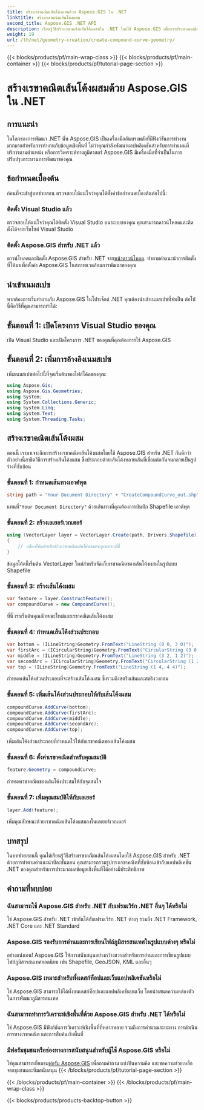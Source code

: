 ```yaml
---
title: สร้างเรขาคณิตเส้นโค้งผสมด้วย Aspose.GIS ใน .NET
linktitle: สร้างเรขาคณิตเส้นโค้งผสม
second_title: Aspose.GIS .NET API
description: เรียนรู้วิธีสร้างเรขาคณิตเส้นโค้งผสมใน .NET โดยใช้ Aspose.GIS เพื่อการประมวลผลข้อมูลภูมิสารสนเทศที่ราบรื่น
weight: 19
url: /th/net/geometry-creation/create-compound-curve-geometry/
---
```


{{< blocks/products/pf/main-wrap-class >}}
{{< blocks/products/pf/main-container >}}
{{< blocks/products/pf/tutorial-page-section >}}

# สร้างเรขาคณิตเส้นโค้งผสมด้วย Aspose.GIS ใน .NET

## การแนะนำ
ในโลกของการพัฒนา .NET นั้น Aspose.GIS เป็นเครื่องมืออันทรงพลังที่มีฟังก์ชันการทำงานมากมายสำหรับการทำงานกับข้อมูลเชิงพื้นที่ ไม่ว่าคุณกำลังพัฒนาแอปพลิเคชันสำหรับการทำแผนที่ บริการตามตำแหน่ง หรือการวิเคราะห์ทางภูมิศาสตร์ Aspose.GIS มีเครื่องมือที่จำเป็นในการปรับปรุงกระบวนการพัฒนาของคุณ
## ข้อกำหนดเบื้องต้น
ก่อนที่จะเข้าสู่บทช่วยสอน ตรวจสอบให้แน่ใจว่าคุณได้ตั้งค่าข้อกำหนดเบื้องต้นต่อไปนี้:
### ติดตั้ง Visual Studio แล้ว
ตรวจสอบให้แน่ใจว่าคุณได้ติดตั้ง Visual Studio บนระบบของคุณ คุณสามารถดาวน์โหลดและติดตั้งได้จากเว็บไซต์ Visual Studio
### ติดตั้ง Aspose.GIS สำหรับ .NET แล้ว
 ดาวน์โหลดและติดตั้ง Aspose.GIS สำหรับ .NET จาก[หน้าดาวน์โหลด](https://releases.aspose.com/gis/net/). ทำตามคำแนะนำการติดตั้งที่ให้มาเพื่อตั้งค่า Aspose.GIS ในสภาพแวดล้อมการพัฒนาของคุณ

## นำเข้าเนมสเปซ
หากต้องการเริ่มทำงานกับ Aspose.GIS ในโปรเจ็กต์ .NET คุณต้องนำเข้าเนมสเปซที่จำเป็น ต่อไปนี้คือวิธีที่คุณสามารถทำได้:
## ขั้นตอนที่ 1: เปิดโครงการ Visual Studio ของคุณ
เปิด Visual Studio และเปิดโครงการ .NET ของคุณที่คุณต้องการใช้ Aspose.GIS
## ขั้นตอนที่ 2: เพิ่มการอ้างอิงเนมสเปซ
เพิ่มเนมสเปซต่อไปนี้ที่จุดเริ่มต้นของไฟล์โค้ดของคุณ:
```csharp
using Aspose.Gis;
using Aspose.Gis.Geometries;
using System;
using System.Collections.Generic;
using System.Linq;
using System.Text;
using System.Threading.Tasks;
```
## สร้างเรขาคณิตเส้นโค้งผสม
ตอนนี้ เรามาเจาะลึกการสร้างเรขาคณิตเส้นโค้งผสมโดยใช้ Aspose.GIS สำหรับ .NET กันดีกว่า ตัวอย่างนี้สาธิตวิธีการสร้างเส้นโค้งผสม ซึ่งประกอบด้วยเส้นโค้งหลายเส้นที่เชื่อมต่อกันจนกลายเป็นรูปร่างที่ซับซ้อน
### ขั้นตอนที่ 1: กำหนดเส้นทางเอาต์พุต
```csharp
string path = "Your Document Directory" + "CreateCompoundCurve_out.shp";
```
 แทนที่`"Your Document Directory"` ด้วยเส้นทางที่คุณต้องการบันทึก Shapefile เอาต์พุต
### ขั้นตอนที่ 2: สร้างเลเยอร์เวกเตอร์
```csharp
using (VectorLayer layer = VectorLayer.Create(path, Drivers.Shapefile))
{
    // บล็อกโค้ดสำหรับสร้างเรขาคณิตเส้นโค้งผสมจะถูกแทรกที่นี่
}
```
ข้อมูลโค้ดนี้เริ่มต้น VectorLayer ใหม่สำหรับจัดเก็บเรขาคณิตของเส้นโค้งผสมในรูปแบบ Shapefile
### ขั้นตอนที่ 3: สร้างเส้นโค้งผสม
```csharp
var feature = layer.ConstructFeature();
var compoundCurve = new CompoundCurve();
```
ที่นี่ เราเริ่มต้นคุณลักษณะใหม่และเรขาคณิตเส้นโค้งผสม
### ขั้นตอนที่ 4: กำหนดเส้นโค้งส่วนประกอบ
```csharp
var bottom = (ILineString)Geometry.FromText("LineString (0 0, 3 0)");
var firstArc = (ICircularString)Geometry.FromText("CircularString (3 0, 4 1, 3 2)");
var middle = (ILineString)Geometry.FromText("LineString (3 2, 1 2)");
var secondArc = (ICircularString)Geometry.FromText("CircularString (1 2, 0 3, 1 4)");
var top = (ILineString)Geometry.FromText("LineString (1 4, 4 4)");
```
กำหนดเส้นโค้งส่วนประกอบที่จะสร้างเส้นโค้งผสม ซึ่งรวมถึงสตริงเส้นและสตริงวงกลม
### ขั้นตอนที่ 5: เพิ่มเส้นโค้งส่วนประกอบให้กับเส้นโค้งผสม
```csharp
compoundCurve.AddCurve(bottom);
compoundCurve.AddCurve(firstArc);
compoundCurve.AddCurve(middle);
compoundCurve.AddCurve(secondArc);
compoundCurve.AddCurve(top);
```
เพิ่มเส้นโค้งส่วนประกอบที่กำหนดไว้ให้กับเรขาคณิตของเส้นโค้งผสม
### ขั้นตอนที่ 6: ตั้งค่าเรขาคณิตสำหรับคุณสมบัติ
```csharp
feature.Geometry = compoundCurve;
```
กำหนดเรขาคณิตของเส้นโค้งประสมให้กับจุดสนใจ
### ขั้นตอนที่ 7: เพิ่มคุณสมบัติให้กับเลเยอร์
```csharp
layer.Add(feature);
```
เพิ่มคุณลักษณะด้วยเรขาคณิตเส้นโค้งผสมลงในเลเยอร์เวกเตอร์

## บทสรุป
ในบทช่วยสอนนี้ คุณได้เรียนรู้วิธีสร้างเรขาคณิตเส้นโค้งผสมโดยใช้ Aspose.GIS สำหรับ .NET ด้วยการทำตามคำแนะนำทีละขั้นตอน คุณสามารถรวมรูปทรงเรขาคณิตที่ซับซ้อนเข้ากับแอปพลิเคชัน .NET ของคุณสำหรับการประมวลผลข้อมูลเชิงพื้นที่ได้อย่างมีประสิทธิภาพ
## คำถามที่พบบ่อย
### ฉันสามารถใช้ Aspose.GIS สำหรับ .NET กับเฟรมเวิร์ก .NET อื่นๆ ได้หรือไม่
ใช่ Aspose.GIS สำหรับ .NET เข้ากันได้กับเฟรมเวิร์ก .NET ต่างๆ รวมถึง .NET Framework, .NET Core และ .NET Standard
### Aspose.GIS รองรับการอ่านและการเขียนไฟล์ภูมิสารสนเทศในรูปแบบต่างๆ หรือไม่
อย่างแน่นอน! Aspose.GIS ให้การสนับสนุนอย่างกว้างขวางสำหรับการอ่านและการเขียนรูปแบบไฟล์ภูมิสารสนเทศยอดนิยม เช่น Shapefile, GeoJSON, KML และอื่นๆ
### Aspose.GIS เหมาะสำหรับทั้งเดสก์ท็อปและเว็บแอปพลิเคชันหรือไม่
ใช่ Aspose.GIS สามารถใช้ได้ทั้งบนเดสก์ท็อปและแอปพลิเคชันบนเว็บ โดยนำเสนอความคล่องตัวในการพัฒนาภูมิสารสนเทศ
### ฉันสามารถทำการวิเคราะห์เชิงพื้นที่ด้วย Aspose.GIS สำหรับ .NET ได้หรือไม่
ใช่ Aspose.GIS มีฟังก์ชันการวิเคราะห์เชิงพื้นที่ที่หลากหลาย รวมถึงการคำนวณระยะทาง การดำเนินการทางเรขาคณิต และการสืบค้นเชิงพื้นที่
### มีฟอรัมชุมชนหรือช่องทางการสนับสนุนสำหรับผู้ใช้ Aspose.GIS หรือไม่
 ใช่คุณสามารถเยี่ยมชม[ฟอรัม Aspose.GIS](https://forum.aspose.com/c/gis/33) เพื่อถามคำถาม แบ่งปันความคิด และขอความช่วยเหลือจากชุมชนและทีมสนับสนุน
{{< /blocks/products/pf/tutorial-page-section >}}

{{< /blocks/products/pf/main-container >}}
{{< /blocks/products/pf/main-wrap-class >}}

{{< blocks/products/products-backtop-button >}}
